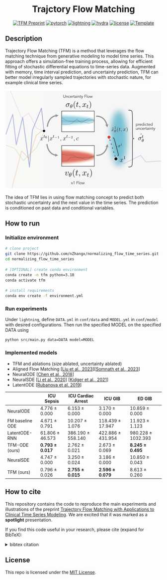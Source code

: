 <div align="center">

# Trajctory Flow Matching
<!-- 

[x] TODO: check pytorch, lightning versions, if we want to include those

[x] TODO: check license -->

[![TFM Preprint](http://img.shields.io/badge/paper-arxiv.PLACEHOLDER-B31B1B.svg)](https://arxiv.org/abs/PLACEHOLDER)
[![pytorch](https://img.shields.io/badge/PyTorch_1.8+-ee4c2c?logo=pytorch&logoColor=white)](https://pytorch.org/get-started/locally/) 
[![lightning](https://img.shields.io/badge/-Lightning_1.6+-792ee5?logo=pytorchlightning&logoColor=white)](https://pytorchlightning.ai/) 
[![hydra](https://img.shields.io/badge/Config-Hydra_1.2-89b8cd)](https://hydra.cc/)
[![license](https://img.shields.io/badge/License-MIT-green.svg?labelColor=gray)](https://opensource.org/license/mit) 
<a href="https://github.com/ashleve/lightning-hydra-template"><img alt="Template" src="https://img.shields.io/badge/-Lightning--Hydra--Template-017F2F?style=flat&logo=github&labelColor=gray"></a>

</div>


## Description
Trajectory Flow Matching (TFM) is a method that leverages the flow matching technique from generative modeling to model time series. This approach offers a simulation-free training process, allowing for efficient fitting of stochastic differential equations to time-series data. Augmented with memory, time interval prediction, and uncertainty prediction, TFM can better model irregularly sampled trajectories with stochastic nature, for example clinical time series.

<p align="center">
<img src="assets/traj_concept.png" width="600"/>
</p>

The idea of TFM lies in using flow matching concept to predict both stochastic uncertainty and the next value in the time series. The prediction is conditioned on past data and conditional variables.



## How to run 
<!-- [x] TODO: check for details such as python versions

[ ] TODO: reflect potential changes to the repo name

[x] TODO: create requirements.txt -->

### Initialize environment
```bash
# clone project
git clone https://github.com/nZhangx/normalizing_flow_time_series.git
cd normalizing_flow_time_series

# [OPTIONAL] create conda environment
conda create -n tfm python=3.10
conda activate tfm

# install requirements
conda env create -f environment.yml
```

### Run experiments
Under `lightning`, define `DATA.yml` in `conf/data` and `MODEL.yml` in `conf/model` with desired configurations. Then run the specified MODEL on the specified DATA using
```bash
python src/main.py data=DATA model=MODEL
```

### Implemented models
<!-- [ ] TODO: check; copied from "4 Experimental Results - Baseline" section in the manuscript -->
- TFM and ablations (size ablated, uncertainty ablated)
- Aligned Flow Matching [[Liu et al., 2023](https://arxiv.org/abs/2302.05872)][[Somnath et al., 2023](https://arxiv.org/abs/2302.11419)]
- NeuralODE [[Chen et al., 2018](https://arxiv.org/abs/1806.07366)]
- NeuralSDE [[Li et al., 2020](https://arxiv.org/abs/2001.01328)] [[Kidger et al., 2021](https://arxiv.org/abs/2102.03657)]
- LatentODE [[Rubanova et al. 2019](https://arxiv.org/abs/1907.03907)]

|                               | ICU Sepsis                 | ICU Cardiac Arrest         | ICU GIB                    | ED GIB                      |
|-------------------------------|----------------------------|----------------------------|----------------------------|-----------------------------|
| NeuralODE                     | 4.776 $\pm$ 0.000          | 6.153 $\pm$ 0.000          | 3.170 $\pm$ 0.000          | 10.859 $\pm$ 0.000          |
| FM baseline ODE               | 4.671 $\pm$ 0.791          | 10.207 $\pm$ 1.076          | 118.439 $\pm$ 17.947       | 11.923 $\pm$ 1.123          |
| LatentODE-RNN                 | 61.806 $\pm$ 46.573        | 386.190 $\pm$ 558.140      | 422.886 $\pm$ 431.954      | 980.228 $\pm$ 1032.393        |
| TFM-ODE (ours) | **0.793 $\pm$ 0.017** | 2.762 $\pm$ 0.021          | 2.673 $\pm$ 0.069          | **8.245  $\pm$ 0.495** |
| NeuralSDE                     | 4.747 $\pm$ 0.000          | 3.250 $\pm$ 0.024          | 3.186 $\pm$ 0.000          | 10.850 $\pm$ 0.043          |
| TFM (ours)     | 0.796 $\pm$ 0.026          | **2.755 $\pm$ 0.015** | **2.596 $\pm$ 0.079** | 8.613 $\pm$ 0.260           |


<!-- ### Available datasets -->
<!-- [ ] TODO: how to share the datasets? create a folder in the repo and upload the eICU and MIMIC pickle files? -->


## How to cite

This repository contains the code to reproduce the main experiments and illustrations of the preprint [Trajectory Flow Matching with Applications to
Clinical Time Series Modeling](https://arxiv.org/abs/PLACEHOLDER). We are excited that it was marked as a **spotlight** presentation.

If you find this code useful in your research, please cite (expand for BibTeX):

<details>
<summary>
bibtex citation
</summary>

```bibtex
@article{TFM,
	title        = {Trajectory Flow Matching with Applications to Clinical Time Series Modelling},
	author       = {Zhang, Xi and Pu, Yuan and Kawamura, Yuki and Loza, Andrew and Bengio, Yoshua and Shung, Dennis and Tong, Alexander},
	year         = 2024,
	journal      = {NeurIPS},
}
```
</details>



## License
This repo is licensed under the [MIT License](https://opensource.org/license/mit).